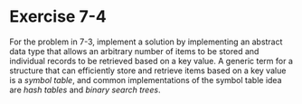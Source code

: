 # Exercise 7-4

For the problem in 7-3, implement a solution by implementing an abstract data type that allows an arbitrary number of items to be stored and individual records to be retrieved based on a key value. A generic term for a structure that can efficiently store and retrieve items based on a key value is a *symbol table*, and common implementations of the symbol table idea are *hash tables* and *binary search trees*.
